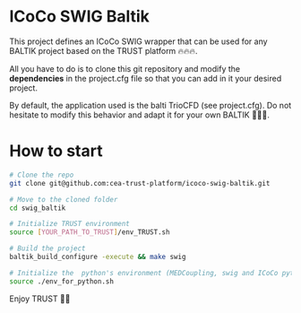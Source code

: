 # ICoCo SWIG Baltik

This project defines an ICoCo SWIG wrapper that can be used for any BALTIK project based on the TRUST platform 🔥🔥🔥.

All you have to do is to clone this git repository and modify the **dependencies** in the project.cfg file so that you can add in it your desired project.

By default, the application used is the balti TrioCFD (see project.cfg). Do not hesitate to modify this behavior and adapt it for your own BALTIK 🍻🍻🍻.

# How to start

```bash
# Clone the repo
git clone git@github.com:cea-trust-platform/icoco-swig-baltik.git

# Move to the cloned folder
cd swig_baltik

# Initialize TRUST environment
source [YOUR_PATH_TO_TRUST]/env_TRUST.sh

# Build the project
baltik_build_configure -execute && make swig

# Initialize the  python's environment (MEDCoupling, swig and ICoCo python)
source ./env_for_python.sh
```

Enjoy TRUST 🍻🍻

